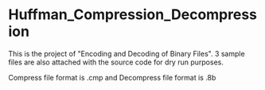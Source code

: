 # Huffman_Compression_Decompression

This is the project of "Encoding and Decoding of Binary Files". 
3 sample files are also attached with the source code for dry run purposes.

Compress file format is .cmp and Decompress file format is .8b
